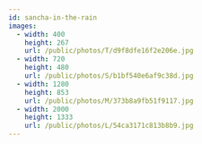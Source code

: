 ```yaml
---
id: sancha-in-the-rain
images:
  - width: 400
    height: 267
    url: /public/photos/T/d9f8dfe16f2e206e.jpg
  - width: 720
    height: 480
    url: /public/photos/S/b1bf540e6af9c38d.jpg
  - width: 1280
    height: 853
    url: /public/photos/M/373b8a9fb51f9117.jpg
  - width: 2000
    height: 1333
    url: /public/photos/L/54ca3171c813b8b9.jpg
---
```

